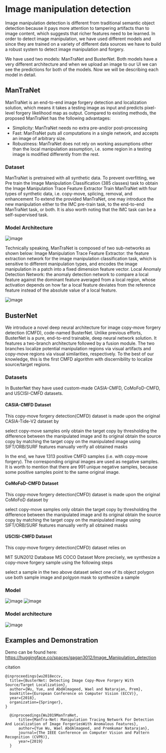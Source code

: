 # Image manipulation detection

Image manipulation detection is different from traditional semantic object detection because it pays more attention to tampering artifacts than to image content, which suggests that richer features need to be learned. In order to detect image manipulation, we have used different models and since they are trained on a variety of different data sources we have to build a robust system to detect image manipulation and forgery. 

We have used two models: ManTraNet and BusterNet. Both models have a very different architecture and when we upload an image to our UI we can see the predictions for both of the models. Now we will be describing each model in detail.

## ManTraNet

ManTraNet is an end-to-end image forgery detection and localization solution, which means it takes a testing image as input and predicts pixel-level forgery likelihood map as output. Compared to existing methods, the proposed ManTraNet has the following advantages:

- Simplicity: ManTraNet needs no extra pre-and/or post-processing
- Fast: ManTraNet puts all computations in a single network, and accepts an image of arbitrary size.
- Robustness: ManTraNet does not rely on working assumptions other than the local manipulation assumption, i.e. some region in a testing image is modified differently from the rest.

### Dataset

ManTraNet is pretrained with all synthetic data. To prevent overfitting, we
Pre train the Image Manipulation Classification (385 classes) task to obtain the Image Manipulation Trace Feature Extractor
Train ManTraNet with four types of synthetic data, i.e. copy-move, splicing, removal, and enhancement
To extend the provided ManTraNet, one may introduce the new manipulation either to the IMC pre-train task, to the end-to-end ManTraNet task, or both. It is also worth noting that the IMC task can be a self-supervised task.

### Model Architecture

![image](https://user-images.githubusercontent.com/49101362/153304277-bbb6a852-df1b-41e7-b486-4cda6e0e3c30.png)

Technically speaking, ManTraNet is composed of two sub-networks as shown below:
Image Manipulation Trace Feature Extractor: the feature extraction network for the image manipulation classification task, which is sensitive to different manipulation types, and encodes the image manipulation in a patch into a fixed dimension feature vector.
Local Anomaly Detection Network: the anomaly detection network to compare a local feature against the dominant feature averaged from a local region, whose activation depends on how far a local feature deviates from the reference feature instead of the absolute value of a local feature.

![image](https://user-images.githubusercontent.com/49101362/153304401-225e1d08-734b-4f28-9ed8-173e16ad894c.png)


## BusterNet

We introduce a novel deep neural architecture for image copy-move forgery detection (CMFD), code-named BusterNet. Unlike previous efforts, BusterNet is a pure, end-to-end trainable, deep neural network solution. It features a two-branch architecture followed by a fusion module. The two branches localize potential manipulation regions via visual artifacts and copy-move regions via visual similarities, respectively. To the best of our knowledge, this is the first CMFD algorithm with discernibility to localize source/target regions.

### Datasets

In BusterNet they have used custom-made CASIA-CMFD, CoMoFoD-CMFD, and USCISI-CMFD datasets. 

#### CASIA-CMFD Dataset

This copy-move forgery detection(CMFD) dataset is made upon the original CASIA-Tide-V2 dataset by

select copy-move samples only
obtain the target copy by thresholding the difference between the manipulated image and its original
obtain the source copy by matching the target copy on the manipulated image using SIFT/ORB/SURF features
manually verify all obtained masks

In the end, we have 1313 positive CMFD samples (i.e. with copy-move forgery). The corresponding original images are used as negative samples. It is worth to mention that there are 991 unique negative samples, because some positive samples point to the same original image.

#### CoMoFoD-CMFD Dataset

This copy-move forgery detection(CMFD) dataset is made upon the original CoMoFoD dataset by

select copy-move samples only
obtain the target copy by thresholding the difference between the manipulated image and its original
obtain the source copy by matching the target copy on the manipulated image using SIFT/ORB/SURF features
manually verify all obtained masks

#### USCISI-CMFD Dataset

This copy-move forgery detection(CMFD) dataset relies on

MIT SUN2012 Database
MS COCO Dataset
More precisely, we synthesize a copy-move forgery sample using the following steps

select a sample in the two above dataset
select one of its object polygon
use both sample image and polgyon mask to synthesize a sample

### Model

![image](https://user-images.githubusercontent.com/49101362/153304435-17e313d7-08ce-43a9-9ca4-835cc765751e.png)
![image](https://user-images.githubusercontent.com/49101362/153304459-b364e2c0-408b-45c8-95d7-dbe50be195ac.png)




### Model architecture 

![image](https://user-images.githubusercontent.com/49101362/153304475-3495369e-67cd-4512-ae9b-0242accb828c.png)


## Examples and Demonstration 

Demo can be found here: https://huggingface.co/spaces/gagan3012/Image_Manipulation_detection









citation
```
@inproceedings{wu2018eccv,
  title={BusterNet: Detecting Image Copy-Move Forgery With Source/Target Localization},
  author={Wu, Yue, and AbdAlmageed, Wael and Natarajan, Prem},
  booktitle={European Conference on Computer Vision (ECCV)},
  year={2018},
  organization={Springer},
}

  @inproceedings{Wu2019ManTraNet,
      title={ManTra-Net: Manipulation Tracing Network For Detection And Localization of Image ForgeriesWith Anomalous Features},
      author={Yue Wu, Wael AbdAlmageed, and Premkumar Natarajan},
      journal={The IEEE Conference on Computer Vision and Pattern Recognition (CVPR)},
      year={2019}
  }
```




